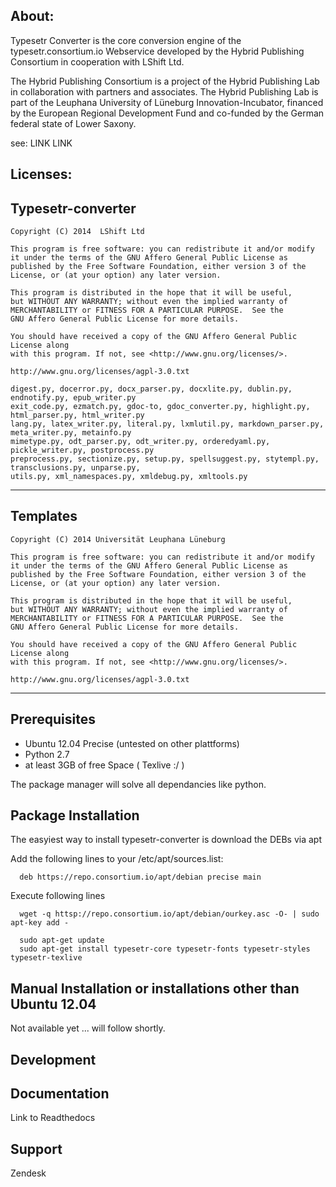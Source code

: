 About:
-----

Typesetr Converter is the core conversion engine of the typesetr.consortium.io Webservice developed by the Hybrid Publishing Consortium in cooperation with LShift Ltd.

The Hybrid Publishing Consortium is a project of the Hybrid Publishing Lab in collaboration with partners and associates. The Hybrid Publishing Lab is part of the Leuphana University of Lüneburg Innovation-Incubator, financed by the European Regional Development Fund and co-funded by the German federal state of Lower Saxony.

see: 
LINK
LINK

Licenses:
--------



Typesetr-converter
------------------
    Copyright (C) 2014  LShift Ltd

    This program is free software: you can redistribute it and/or modify
    it under the terms of the GNU Affero General Public License as
    published by the Free Software Foundation, either version 3 of the
    License, or (at your option) any later version.

    This program is distributed in the hope that it will be useful,
    but WITHOUT ANY WARRANTY; without even the implied warranty of
    MERCHANTABILITY or FITNESS FOR A PARTICULAR PURPOSE.  See the
    GNU Affero General Public License for more details.

    You should have received a copy of the GNU Affero General Public License along
    with this program. If not, see <http://www.gnu.org/licenses/>.

    http://www.gnu.org/licenses/agpl-3.0.txt

	digest.py, docerror.py, docx_parser.py, docxlite.py, dublin.py, endnotify.py, epub_writer.py
	exit_code.py, ezmatch.py, gdoc-to, gdoc_converter.py, highlight.py, html_parser.py, html_writer.py
	lang.py, latex_writer.py, literal.py, lxmlutil.py, markdown_parser.py, meta_writer.py, metainfo.py
 	mimetype.py, odt_parser.py, odt_writer.py, orderedyaml.py, pickle_writer.py, postprocess.py
 	preprocess.py, sectionize.py, setup.py, spellsuggest.py, stytempl.py, transclusions.py, unparse.py,
 	utils.py, xml_namespaces.py, xmldebug.py, xmltools.py

------

Templates
---------
	Copyright (C) 2014 Universität Leuphana Lüneburg

    This program is free software: you can redistribute it and/or modify
    it under the terms of the GNU Affero General Public License as
    published by the Free Software Foundation, either version 3 of the
    License, or (at your option) any later version.

    This program is distributed in the hope that it will be useful,
    but WITHOUT ANY WARRANTY; without even the implied warranty of
    MERCHANTABILITY or FITNESS FOR A PARTICULAR PURPOSE.  See the
    GNU Affero General Public License for more details.

    You should have received a copy of the GNU Affero General Public License along
    with this program. If not, see <http://www.gnu.org/licenses/>.

    http://www.gnu.org/licenses/agpl-3.0.txt

------

Prerequisites
-------------

 - Ubuntu 12.04 Precise (untested on other plattforms)
 - Python 2.7
 - at least 3GB of free Space ( Texlive :/ )

The package manager will solve all dependancies like python.

Package Installation
------------

The easyiest way to install typesetr-converter is download the DEBs via apt 

Add the following lines to your /etc/apt/sources.list:

      deb https://repo.consortium.io/apt/debian precise main

Execute following lines

      wget -q httsp://repo.consortium.io/apt/debian/ourkey.asc -O- | sudo apt-key add -

	  sudo apt-get update
      sudo apt-get install typesetr-core typesetr-fonts typesetr-styles typesetr-texlive


Manual Installation or installations other than Ubuntu 12.04
------------------------------------------------------------

Not available yet ... will follow shortly.

Development
-----------

Documentation
-------------
Link to Readthedocs

Support
-------
Zendesk







